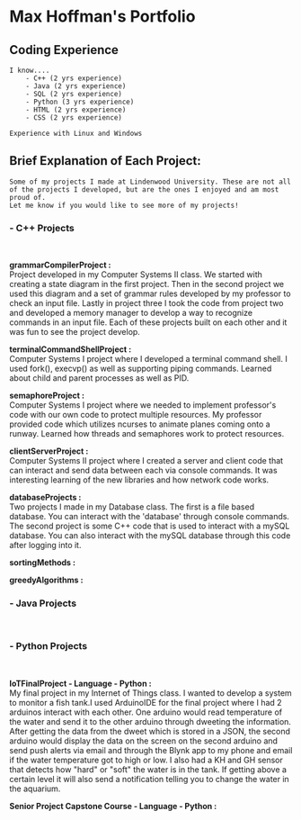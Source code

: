# Max Hoffman's Portfolio

## Coding Experience
    I know....
        - C++ (2 yrs experience)
        - Java (2 yrs experience)
        - SQL (2 yrs experience)
        - Python (3 yrs experience)
        - HTML (2 yrs experience)
        - CSS (2 yrs experience)

    Experience with Linux and Windows

## Brief Explanation of Each Project:

    Some of my projects I made at Lindenwood University. These are not all of the projects I developed, but are the ones I enjoyed and am most proud of.
    Let me know if you would like to see more of my projects!

### - C++ Projects
<br/>

**grammarCompilerProject :** 
<br/>
    Project developed in my Computer Systems II class. We started with creating a state diagram in the first project. Then in the second project we used this diagram and a set of grammar rules developed by my professor to check an input file. Lastly in project
    three I took the code from project two and developed a memory manager to develop a way to recognize commands in an input file. Each of these projects built on each other and it was fun to see the project develop.

**terminalCommandShellProject :**
<br/>
    Computer Systems I project where I developed a terminal command shell. I used fork(), execvp() as well as supporting piping commands. Learned about child and parent processes as well as PID.

**semaphoreProject :**
<br/>
    Computer Systems I project where we needed to implement professor's code with our own code to protect multiple resources. My professor provided code which utilizes ncurses to animate planes coming onto a runway. Learned how threads and semaphores work to protect resources.

**clientServerProject :**
<br/>
    Computer Systems II project where I created a server and client code that can interact and send data between each via console commands. It was interesting learning of the new libraries and how network code works.

**databaseProjects :**
<br/>
    Two projects I made in my Database class. The first is a file based database. You can interact with the 'database' through console commands. The second project is some C++ code that is used to interact with a mySQL database. You can also interact with the mySQL database through this code after logging into it.

**sortingMethods :**
<br/>

**greedyAlgorithms :**
<br/>


### - Java Projects
<br/>

### - Python Projects
<br/>

**IoTFinalProject - Language - Python :**
<br/>
    My final project in my Internet of Things class. I wanted to develop a system to monitor a fish tank.I used ArduinoIDE for the final project where I had 2 arduinos interact with each other. One arduino would read temperature of the water and send it to the other arduino through dweeting the information. After getting the data from the dweet which is stored in a JSON, the second arduino would display the data on the screen on the second arduino and send push alerts via email and through the Blynk app to my phone and email if the water temperature got to high or low. I also had a KH and GH sensor that detects how "hard" or "soft" the water is in the tank. If getting above a certain level it will also send a notification telling you to change the water in the aquarium.


**Senior Project Capstone Course - Language - Python :**
<br/>
    

